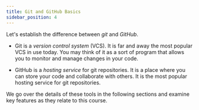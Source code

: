 ```yaml
---
title: Git and GitHub Basics
sidebar_position: 4
---
```


Let's establish the difference between *git* and *GitHub*. 

- Git is a *version control system* (VCS). It is far and away the most popular VCS in use today.  You may think of it as a sort of program that allows you to monitor and manage changes in your code. 

- GitHub is a *hosting service* for git repositories. It is a place where you can store your code and collaborate with others. It is the most popular hosting service for git repositories.

We go over the details of these tools in the following sections and examine key features as they relate to this course.